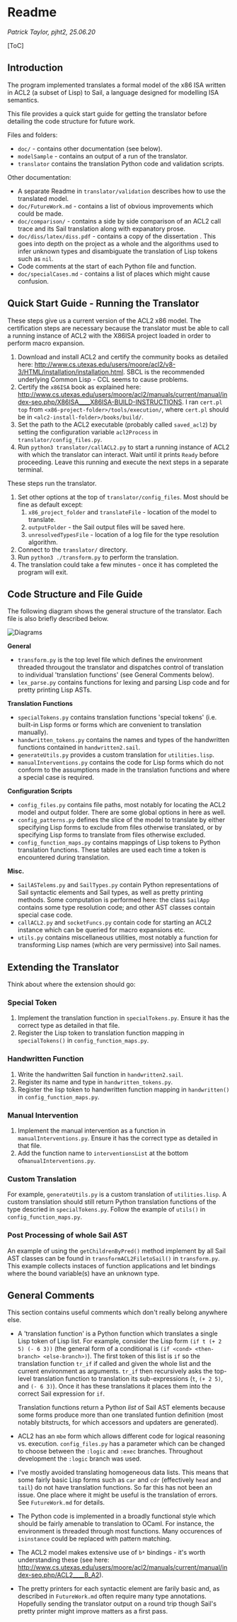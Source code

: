 # Readme

*Patrick Taylor, pjht2, 25.06.20*

[ToC]

## Introduction

The program implemented translates a formal model of the x86 ISA written in ACL2 (a subset of Lisp) to Sail, a language designed for modelling ISA semantics.

This file provides a quick start guide for getting the translator before detailing the code structure for future work.

Files and folders:

* `doc/` - contains other documentation (see below).
* `modelSample` - contains an output of a run of the translator.
* `translator` contains the translation Python code and validation scripts.

Other documentation:

* A separate Readme in `translator/validation` describes how to use the translated model.
* `doc/FutureWork.md` - contains a list of obvious improvements which could be made.
* `doc/comparison/` - contains a side by side comparison of an ACL2 call trace and its Sail translation along with expanatory prose.
* `doc/diss/latex/diss.pdf` - contains a copy of the dissertation .  This goes into depth on the project as a whole and the algorithms used to infer unknown types and disambiguate the translation of Lisp tokens such as `nil`.
* Code comments at the start of each Python file and function.
* `doc/specialCases.md` - contains a list of places which might cause confusion.

## Quick Start Guide - Running the Translator

These steps give us a current version of the ACL2 x86 model.  The certification steps are necessary because the translator must be able to call a running instance of ACL2 with the X86ISA project loaded in order to perform macro expansion.

1. Download and install ACL2 and certify the community books as detailed here: http://www.cs.utexas.edu/users/moore/acl2/v8-3/HTML/installation/installation.html.  SBCL is the recommended underlying Common Lisp - CCL seems to cause problems.
2. Certify the `x86ISA` book as explained here: http://www.cs.utexas.edu/users/moore/acl2/manuals/current/manual/index-seo.php/X86ISA____X86ISA-BUILD-INSTRUCTIONS.  I ran `cert.pl top` from `<x86-project-folder>/tools/execution/`, where `cert.pl` should be in `<alc2-install-folder>/books/build/`.
3. Set the path to the ACL2 executable (probably called `saved_acl2`) by setting the configuration variable `acl2Process` in `translator/config_files.py`.
4. Run `python3 translator/callACL2.py` to start a running instance of ACL2 with which the translator can interact.  Wait until it prints `Ready` before proceeding.  Leave this running and execute the next steps in a separate terminal.

These steps run the translator.

1. Set other options at the top of `translator/config_files`.  Most should be fine as default except:
   1. `x86_project_folder` and `translateFile` - location of the model to translate.
   2. `outputFolder` - the Sail output files will be saved here.
   3. `unresolvedTypesFile` - location of a log file for the type resolution algorithm.
2. Connect to the `translator/` directory.
3. Run `python3 ./transform.py` to perform the translation.
4. The translation could take a few minutes - once it has completed the program will exit.

## Code Structure and File Guide

The following diagram shows the general structure of the translator.  Each file is also briefly described below.

![Diagrams](doc/Diagrams.svg)

**General**

* `transform.py` is the top level file which defines the environment threaded througout the translator and dispatches control of translation to individual 'translation functions' (see General Comments below).
* `lex_parse.py` contains functions for lexing and parsing Lisp code and for pretty printing Lisp ASTs.

**Translation Functions**

* `specialTokens.py` contains translation functions 'special tokens' (i.e. built-in Lisp forms or forms which are convenient to translation manually).
* `handwritten_tokens.py` contains the names and types of the handwritten functions contained in `handwritten2.sail`.
* `generateUtils.py` provides a custom translation for `utilities.lisp`.
* `manualInterventions.py` contains the code for Lisp forms which do not conform to the assumptions made in the translation functions and where a special case is required.

**Configuration Scripts**

* `config_files.py` contains file paths, most notably for locating the ACL2 model and output folder.  There are some global options in here as well.
* `config_patterns.py` defines the slice of the model to translate by either specifying Lisp forms to exclude from files otherwise translated, or by specifying Lisp forms to translate from files otherwise excluded.
* `config_function_maps.py` contains mappings of Lisp tokens to Python translation functions.  These tables are used each time a token is encountered during translation.

**Misc.**

* `SailASTelems.py` and `SailTypes.py` contain Python representations of Sail syntactic elements and Sail types, as well as pretty printing methods.  Some computation is performed here: the class `SailApp` contains some type resolution code; and other AST classes contain special case code.
* `callACL2.py` and `socketFuncs.py` contain code for starting an ACL2 instance which can be queried for macro expansions etc.
* `utils.py` contains miscellaneous utilities, most notably a function for transforming Lisp names (which are very permissive) into Sail names.

## Extending the Translator

Think about where the extension should go:

### Special Token

1. Implement the translation function in `specialTokens.py`.  Ensure it has the correct type as detailed in that file.
2. Register the Lisp token to translation function mapping in `specialTokens()` in `config_function_maps.py`.

### Handwritten Function

1. Write the handwritten Sail function in `handwritten2.sail`.
2. Register its name and type in `handwritten_tokens.py`.
3. Register the lisp token to handwritten function mapping in `handwritten()` in `config_function_maps.py`.

### Manual Intervention

1. Implement the manual intervention as a function in `manualInterventions.py`.  Ensure it has the correct type as detailed in that file.
2. Add the function name to `interventionsList` at the bottom of`manualInterventions.py`.

### Custom Translation

For example, `generateUtils.py` is a custom translation of `utilities.lisp`.  A custom translation should still return Python translation functions of the type descried in `specialTokens.py`.  Follow the example of `utils()` in `config_function_maps.py`.

### Post Processing of whole Sail AST

An example of using the `getChildrenByPred()` method implement by all Sail AST classes can be found in `transformACL2FiletoSail()` in `transform.py`.   This example collects instaces of function applications and let bindings where the bound variable(s) have an unknown type.

## General Comments

This section contains useful comments which don't really belong anywhere else.

* A 'translation function' is a Python function which translates a single Lisp token of Lisp list.  For example, consider the Lisp form `(if t (+ 2 5) (- 6 3))` (the general form of a conditional is `(if <cond> <then-branch> <else-branch>)`).  The first token of this list is `if` so the translation function `tr_if` if called and given the whole list and the current environment as arguments.  `tr_if` then recursively asks the top-level translation function to translation its sub-expressions (`t`, `(+ 2 5)`, and `(- 6 3)`).  Once it has these translations it places them into the correct Sail expression for `if`.

  Translation functions return a Python *list* of Sail AST elements because some forms produce more than one translated funtion definition (most notably bitstructs, for which accessors and updaters are generated).

* ACL2 has an `mbe` form which allows different code for logical reasoning vs. execution.  `config_files.py` has a parameter which can be changed to choose between the `:logic` and `:exec` branches.  Throughout development the `:logic` branch was used.

* I've mostly avoided translating homogeneous data lists.  This means that some fairly basic Lisp forms such as `car` and `cdr` (effectively `head` and `tail`) do not have translation functions.  So far this has not been an issue.  One place where it might be useful is the translation of errors.  See `FutureWork.md` for details.

* The Python code is implemented in a broadly functional style which should be fairly amenable to translation to OCaml.  For instance, the environment is threaded through most functions.  Many occurences of `isinstance` could be replaced with pattern matching.

* The ACL2 model makes extensive use of `b*` bindings - it's worth understanding these (see here: http://www.cs.utexas.edu/users/moore/acl2/manuals/current/manual/index-seo.php/ACL2____B_A2).

* The pretty printers for each syntactic element are farily basic and, as described in `FutureWork.md` often require many type annotations.  Hopefully sending the translator output on a round trip though Sail's pretty printer might improve matters as a first pass.